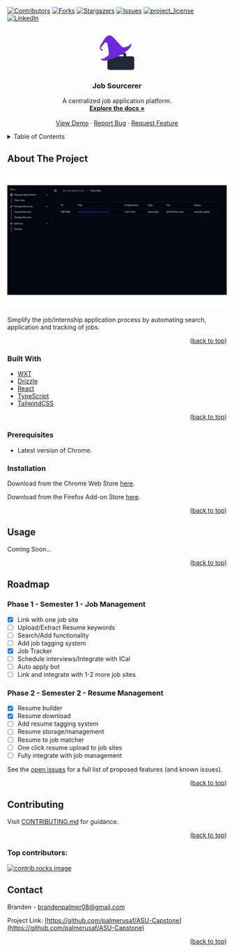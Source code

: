 <!-- Improved compatibility of back to top link: See: https://github.com/othneildrew/Best-README-Template/pull/73 -->

<a id="readme-top"></a>

<!--
*** Thanks for checking out the Best-README-Template. If you have a suggestion
*** that would make this better, please fork the repo and create a pull request
*** or simply open an issue with the tag "enhancement".
*** Don't forget to give the project a star!
*** Thanks again! Now go create something AMAZING! :D
-->

<!-- PROJECT SHIELDS -->
<!--
*** I'm using markdown "reference style" links for readability.
*** Reference links are enclosed in brackets [ ] instead of parentheses ( ).
*** See the bottom of this document for the declaration of the reference variables
*** for contributors-url, forks-url, etc. This is an optional, concise syntax you may use.
*** https://www.markdownguide.org/basic-syntax/#reference-style-links
-->

[![Contributors][contributors-shield]][contributors-url]
[![Forks][forks-shield]][forks-url]
[![Stargazers][stars-shield]][stars-url]
[![Issues][issues-shield]][issues-url]
[![project_license][license-shield]][license-url]
[![LinkedIn][linkedin-shield]][linkedin-url]

<!-- PROJECT LOGO -->
<br />
<div align="center">
  <a href="https://github.com/palmerusaf/ASU-Capstone">
    <img src="./public/wxt.svg" alt="Logo" width="80" height="80">
  </a>

<h3 align="center">Job Sourcerer</h3>

  <p align="center">
A centralized job application platform.
    <br />
    <a href="https://github.com/palmerusaf/ASU-Capstone"><strong>Explore the docs »</strong></a>
    <br />
    <br />
    <a href="https://github.com/palmerusaf/ASU-Capstone">View Demo</a>
    &middot;
    <a href="https://github.com/palmerusaf/ASU-Capstone/issues/new?labels=bug&template=bug-report---.md">Report Bug</a>
    &middot;
    <a href="https://github.com/palmerusaf/ASU-Capstone/issues/new?labels=enhancement&template=feature-request---.md">Request Feature</a>
  </p>
</div>

<!-- TABLE OF CONTENTS -->
<details>
  <summary>Table of Contents</summary>
  <ol>
    <li>
      <a href="#about-the-project">About The Project</a>
      <ul>
        <li><a href="#built-with">Built With</a></li>
      </ul>
    </li>
    <li>
      <ul>
        <li><a href="#prerequisites">Prerequisites</a></li>
        <li><a href="#installation">Installation</a></li>
      </ul>
    </li>
    <li><a href="#usage">Usage</a></li>
    <li><a href="#roadmap">Roadmap</a></li>
    <li><a href="#contributing">Contributing</a></li>
    <li><a href="#contact">Contact</a></li>
  </ol>
</details>

<!-- ABOUT THE PROJECT -->

## About The Project

[![Job Sourcerer Prototype Screen Shot][product-screenshot]](https://github.com/palmerusaf/ASU-Capstone)

Simplify the job/internship application process by automating search, application and tracking of jobs.

<p align="right">(<a href="#readme-top">back to top</a>)</p>

### Built With

- [WXT](https://wxt.dev/guide/introduction.html)
- [Drizzle](https://orm.drizzle.team/docs/overview)
- [React](https://react.dev/)
- [TypeScript](https://www.typescriptlang.org/docs/)
- [TailwindCSS](https://tailwindcss.com/)

<p align="right">(<a href="#readme-top">back to top</a>)</p>

### Prerequisites

- Latest version of Chrome.

### Installation

Download from the Chrome Web Store [here](https://chromewebstore.google.com/detail/job-sourcerer/iilhhpgfemomamfecgiaaooobfbjjhpc).

Download from the Firefox Add-on Store [here](https://addons.mozilla.org/en-US/firefox/addon/job-sourcerer/).

<p align="right">(<a href="#readme-top">back to top</a>)</p>

<!-- USAGE EXAMPLES -->

## Usage

<!-- TODO: ADD USAGE DOCS -->

Coming Soon...

<p align="right">(<a href="#readme-top">back to top</a>)</p>

<!-- ROADMAP -->

## Roadmap

### Phase 1 - Semester 1 - Job Management

- [x] Link with one job site
- [ ] Upload/Extract Resume keywords
- [ ] Search/Add functionality
- [ ] Add job tagging system
- [x] Job Tracker
- [ ] Schedule interviews/Integrate with ICal
- [ ] Auto apply bot
- [ ] Link and integrate with 1-2 more job sites

### Phase 2 - Semester 2 - Resume Management

- [x] Resume builder
- [x] Resume download
- [ ] Add resume tagging system
- [ ] Resume storage/management
- [ ] Resume to job matcher
- [ ] One click resume upload to job sites
- [ ] Fully integrate with job management

See the [open issues](https://github.com/palmerusaf/ASU-Capstone/issues) for a full list of proposed features (and known issues).

<p align="right">(<a href="#readme-top">back to top</a>)</p>

<!-- CONTRIBUTING -->

## Contributing

Visit [CONTRIBUTING.md](./CONTRIBUTING.md) for guidance.

<p align="right">(<a href="#readme-top">back to top</a>)</p>

### Top contributors:

<a href="https://github.com/palmerusaf/ASU-Capstone/graphs/contributors">
  <img src="https://contrib.rocks/image?repo=palmerusaf/ASU-Capstone" alt="contrib.rocks image" />
</a>

<!-- CONTACT -->

## Contact

Branden - brandenpalmer08@gmail.com

Project Link: [https://github.com/palmerusaf/ASU-Capstone](https://github.com/palmerusaf/ASU-Capstone)

<p align="right">(<a href="#readme-top">back to top</a>)</p>

<!-- MARKDOWN LINKS & IMAGES -->
<!-- https://www.markdownguide.org/basic-syntax/#reference-style-links -->

[contributors-shield]: https://img.shields.io/github/contributors/palmerusaf/ASU-Capstone.svg?style=for-the-badge
[contributors-url]: https://github.com/palmerusaf/ASU-Capstone/graphs/contributors
[forks-shield]: https://img.shields.io/github/forks/palmerusaf/ASU-Capstone.svg?style=for-the-badge
[forks-url]: https://github.com/palmerusaf/ASU-Capstone/network/members
[stars-shield]: https://img.shields.io/github/stars/palmerusaf/ASU-Capstone.svg?style=for-the-badge
[stars-url]: https://github.com/palmerusaf/ASU-Capstone/stargazers
[issues-shield]: https://img.shields.io/github/issues/palmerusaf/ASU-Capstone.svg?style=for-the-badge
[issues-url]: https://github.com/palmerusaf/ASU-Capstone/issues
[license-shield]: https://img.shields.io/github/license/palmerusaf/ASU-Capstone.svg?style=for-the-badge
[license-url]: https://github.com/palmerusaf/ASU-Capstone/blob/master/LICENSE.txt
[linkedin-shield]: https://img.shields.io/badge/-LinkedIn-black.svg?style=for-the-badge&logo=linkedin&colorB=555
[linkedin-url]: https://linkedin.com/in/linkedin_username
[product-screenshot]: ./screen-shots/Prototype-Sceenshot.png
